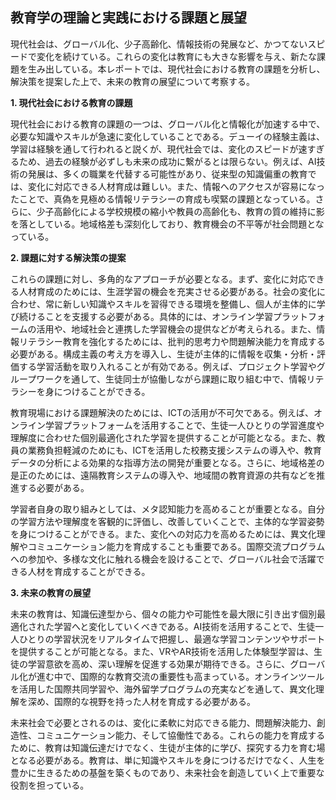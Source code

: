 ## 教育学の理論と実践における課題と展望

現代社会は、グローバル化、少子高齢化、情報技術の発展など、かつてないスピードで変化を続けている。これらの変化は教育にも大きな影響を与え、新たな課題を生み出している。本レポートでは、現代社会における教育の課題を分析し、解決策を提案した上で、未来の教育の展望について考察する。

**1. 現代社会における教育の課題**

現代社会における教育の課題の一つは、グローバル化と情報化が加速する中で、必要な知識やスキルが急速に変化していることである。デューイの経験主義は、学習は経験を通して行われると説くが、現代社会では、変化のスピードが速すぎるため、過去の経験が必ずしも未来の成功に繋がるとは限らない。例えば、AI技術の発展は、多くの職業を代替する可能性があり、従来型の知識偏重の教育では、変化に対応できる人材育成は難しい。また、情報へのアクセスが容易になったことで、真偽を見極める情報リテラシーの育成も喫緊の課題となっている。さらに、少子高齢化による学校規模の縮小や教員の高齢化も、教育の質の維持に影を落としている。地域格差も深刻化しており、教育機会の不平等が社会問題となっている。

**2. 課題に対する解決策の提案**

これらの課題に対し、多角的なアプローチが必要となる。まず、変化に対応できる人材育成のためには、生涯学習の機会を充実させる必要がある。社会の変化に合わせ、常に新しい知識やスキルを習得できる環境を整備し、個人が主体的に学び続けることを支援する必要がある。具体的には、オンライン学習プラットフォームの活用や、地域社会と連携した学習機会の提供などが考えられる。また、情報リテラシー教育を強化するためには、批判的思考力や問題解決能力を育成する必要がある。構成主義の考え方を導入し、生徒が主体的に情報を収集・分析・評価する学習活動を取り入れることが有効である。例えば、プロジェクト学習やグループワークを通して、生徒同士が協働しながら課題に取り組む中で、情報リテラシーを身につけることができる。

教育現場における課題解決のためには、ICTの活用が不可欠である。例えば、オンライン学習プラットフォームを活用することで、生徒一人ひとりの学習進度や理解度に合わせた個別最適化された学習を提供することが可能となる。また、教員の業務負担軽減のためにも、ICTを活用した校務支援システムの導入や、教育データの分析による効果的な指導方法の開発が重要となる。さらに、地域格差の是正のためには、遠隔教育システムの導入や、地域間の教育資源の共有などを推進する必要がある。

学習者自身の取り組みとしては、メタ認知能力を高めることが重要となる。自分の学習方法や理解度を客観的に評価し、改善していくことで、主体的な学習姿勢を身につけることができる。また、変化への対応力を高めるためには、異文化理解やコミュニケーション能力を育成することも重要である。国際交流プログラムへの参加や、多様な文化に触れる機会を設けることで、グローバル社会で活躍できる人材を育成することができる。

**3. 未来の教育の展望**

未来の教育は、知識伝達型から、個々の能力や可能性を最大限に引き出す個別最適化された学習へと変化していくべきである。AI技術を活用することで、生徒一人ひとりの学習状況をリアルタイムで把握し、最適な学習コンテンツやサポートを提供することが可能となる。また、VRやAR技術を活用した体験型学習は、生徒の学習意欲を高め、深い理解を促進する効果が期待できる。さらに、グローバル化が進む中で、国際的な教育交流の重要性も高まっている。オンラインツールを活用した国際共同学習や、海外留学プログラムの充実などを通して、異文化理解を深め、国際的な視野を持った人材を育成する必要がある。

未来社会で必要とされるのは、変化に柔軟に対応できる能力、問題解決能力、創造性、コミュニケーション能力、そして協働性である。これらの能力を育成するために、教育は知識伝達だけでなく、生徒が主体的に学び、探究する力を育む場となる必要がある。教育は、単に知識やスキルを身につけるだけでなく、人生を豊かに生きるための基盤を築くものであり、未来社会を創造していく上で重要な役割を担っている。
